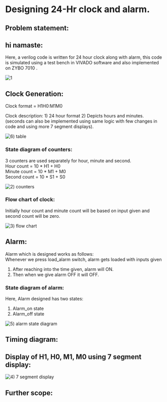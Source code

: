 # Designing 24-Hr clock and alarm.

## Problem statement:


## hi namaste:
Here, a verilog code is written for 24 hour clock along with alarm, this code is simulated using a test bench in VIVADO software and also implemented on ZYBO 7010 .

![1](https://github.com/112101011/Designing-24Hr-clock./assets/111628378/25a07a1d-05d1-4db1-87c1-b29f5e75a686)

## Clock Generation:

Clock format = H1H0:M1M0 <br/>

Clock description:
	1) 24 hour format
	2) Depicts hours and minutes. (seconds can also be implemented using same logic with few changes in code and using more 7 segment displays).
 
![6) table](https://github.com/112101011/Designing-24Hr-clock./assets/111628378/03a9c500-2703-4bef-867b-dcddc5513314)

### State diagram of counters:

3 counters are used separately for hour, minute and second. <br/>
Hour count = 10 * H1 + H0 <br/>
Minute count = 10 * M1 + M0 <br/>
Second count = 10 * S1 + S0 <br/>

![2) counters ](https://github.com/112101011/Designing-24Hr-clock./assets/111628378/71f58a5b-ecd1-46a0-9145-574d3913d49e)

### Flow chart of clock:
Initially hour count and minute count will be based on input given and second count will be zero.

![3) flow chart](https://github.com/112101011/Designing-24Hr-clock./assets/111628378/fe05ff47-ec77-4abe-ba76-4b5997b79431)

## Alarm:
Alarm which is designed works as follows: <br/>
Whenever we press load_alarm switch, alarm gets loaded with inputs given
1) After reaching into the time given, alarm will ON.
2) Then when we give alarm OFF it will OFF.

### State diagram of alarm:
Here, Alarm designed has two states: <br/>
1) Alarm_on state
2) Alarm_off state

![5) alarm state diagram](https://github.com/112101011/Designing-24Hr-clock./assets/111628378/2975f78d-5c97-46b6-9754-4a845eedf59a)

## Timing diagram:


## Display of H1, H0, M1, M0 using 7 segment display:
![4) 7 segment display](https://github.com/112101011/Designing-24Hr-clock./assets/111628378/0d7aae1d-60c3-4d63-9a28-486f59129ec1)

## Further scope:
